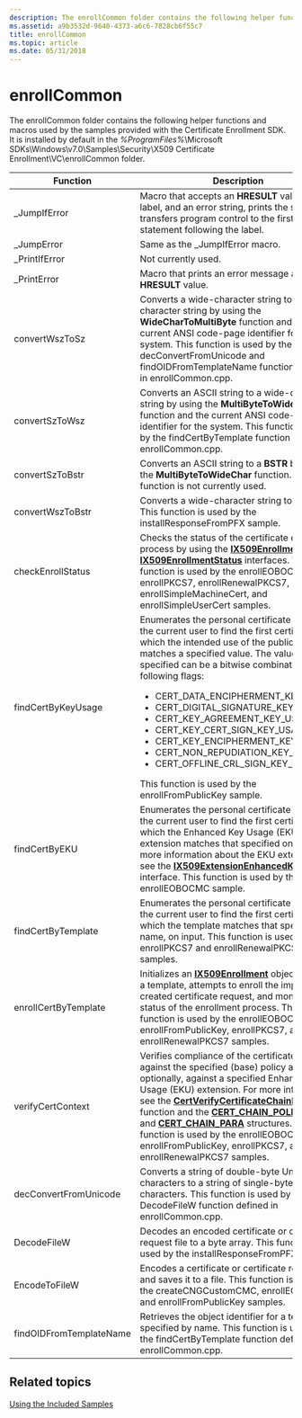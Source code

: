 ```yaml
---
description: The enrollCommon folder contains the following helper functions and macros used by the samples provided with the Certificate Enrollment SDK.
ms.assetid: a9b3532d-9640-4373-a6c6-7828cb6f55c7
title: enrollCommon
ms.topic: article
ms.date: 05/31/2018
---
```


# enrollCommon

The enrollCommon folder contains the following helper functions and macros used by the samples provided with the Certificate Enrollment SDK. It is installed by default in the *%ProgramFiles%*\\Microsoft SDKs\\Windows\\v7.0\\Samples\\Security\\X509 Certificate Enrollment\\VC\\enrollCommon folder.



<table>
<colgroup>
<col style="width: 50%" />
<col style="width: 50%" />
</colgroup>
<thead>
<tr class="header">
<th>Function</th>
<th>Description</th>
</tr>
</thead>
<tbody>
<tr class="odd">
<td>_JumpIfError</td>
<td>Macro that accepts an <strong>HRESULT</strong> value, a label, and an error string, prints the string, and transfers program control to the first statement following the label.</td>
</tr>
<tr class="even">
<td>_JumpError</td>
<td>Same as the _JumpIfError macro.</td>
</tr>
<tr class="odd">
<td>_PrintIfError</td>
<td>Not currently used.</td>
</tr>
<tr class="even">
<td>_PrintError</td>
<td>Macro that prints an error message and an <strong>HRESULT</strong> value.</td>
</tr>
<tr class="odd">
<td>convertWszToSz</td>
<td>Converts a wide-character string to an ASCII character string by using the <strong>WideCharToMultiByte</strong> function and the current ANSI code-page identifier for the system. This function is used by the decConvertFromUnicode and findOIDFromTemplateName functions defined in enrollCommon.cpp.</td>
</tr>
<tr class="even">
<td>convertSzToWsz</td>
<td>Converts an ASCII string to a wide-character string by using the <strong>MultiByteToWideChar</strong> function and the current ANSI code-page identifier for the system. This function is used by the findCertByTemplate function defined in enrollCommon.cpp.</td>
</tr>
<tr class="odd">
<td>convertSzToBstr</td>
<td>Converts an ASCII string to a <strong>BSTR</strong> by using the <strong>MultiByteToWideChar</strong> function. This function is not currently used.</td>
</tr>
<tr class="even">
<td>convertWszToBstr</td>
<td>Converts a wide-character string to a <strong>BSTR</strong>. This function is used by the installResponseFromPFX sample.</td>
</tr>
<tr class="odd">
<td>checkEnrollStatus</td>
<td>Checks the status of the certificate enrollment process by using the <a href="/windows/desktop/api/CertEnroll/nn-certenroll-ix509enrollment"><strong>IX509Enrollment</strong></a> and <a href="/windows/desktop/api/CertEnroll/nn-certenroll-ix509enrollmentstatus"><strong>IX509EnrollmentStatus</strong></a> interfaces. This function is used by the enrollEOBOCMC, enrollPKCS7, enrollRenewalPKCS7, enrollSimpleMachineCert, and enrollSimpleUserCert samples.</td>
</tr>
<tr class="even">
<td>findCertByKeyUsage</td>
<td>Enumerates the personal certificate store of the current user to find the first certificate for which the intended use of the public key matches a specified value. The value specified can be a bitwise combination of the following flags:
<ul>
<li>CERT_DATA_ENCIPHERMENT_KEY_USAGE</li>
<li>CERT_DIGITAL_SIGNATURE_KEY_USAGE</li>
<li>CERT_KEY_AGREEMENT_KEY_USAGE</li>
<li>CERT_KEY_CERT_SIGN_KEY_USAGE</li>
<li>CERT_KEY_ENCIPHERMENT_KEY_USAGE</li>
<li>CERT_NON_REPUDIATION_KEY_USAGE</li>
<li>CERT_OFFLINE_CRL_SIGN_KEY_USAGE</li>
</ul>
This function is used by the enrollFromPublicKey sample.<br/></td>
</tr>
<tr class="odd">
<td>findCertByEKU</td>
<td>Enumerates the personal certificate store of the current user to find the first certificate for which the Enhanced Key Usage (EKU) extension matches that specified on input. For more information about the EKU extension, see the <a href="/windows/desktop/api/CertEnroll/nn-certenroll-ix509extensionenhancedkeyusage"><strong>IX509ExtensionEnhancedKeyUsage</strong></a> interface. This function is used by the enrollEOBOCMC sample.</td>
</tr>
<tr class="even">
<td>findCertByTemplate</td>
<td>Enumerates the personal certificate store of the current user to find the first certificate for which the template matches that specified, by name, on input. This function is used by the enrollPKCS7 and enrollRenewalPKCS7 samples.</td>
</tr>
<tr class="odd">
<td>enrollCertByTemplate</td>
<td>Initializes an <a href="/windows/desktop/api/CertEnroll/nn-certenroll-ix509enrollment"><strong>IX509Enrollment</strong></a> object by using a template, attempts to enroll the implicitly created certificate request, and monitors the status of the enrollment process. This function is used by the enrollEOBOCMC, enrollFromPublicKey, enrollPKCS7, and enrollRenewalPKCS7 samples.</td>
</tr>
<tr class="even">
<td>verifyCertContext</td>
<td>Verifies compliance of the certificate chain against the specified (base) policy and, optionally, against a specified Enhanced Key Usage (EKU) extension. For more information, see the <a href="/windows/desktop/api/wincrypt/nf-wincrypt-certverifycertificatechainpolicy"><strong>CertVerifyCertificateChainPolicy</strong></a> function and the <a href="/windows/desktop/api/wincrypt/ns-wincrypt-cert_chain_policy_para"><strong>CERT_CHAIN_POLICY_PARA</strong></a> and <a href="/windows/desktop/api/wincrypt/ns-wincrypt-cert_chain_para"><strong>CERT_CHAIN_PARA</strong></a> structures. This function is used by the enrollEOBOCMC, enrollFromPublicKey, enrollPKCS7, and enrollRenewalPKCS7 samples.</td>
</tr>
<tr class="odd">
<td>decConvertFromUnicode</td>
<td>Converts a string of double-byte Unicode characters to a string of single-byte ANSI characters. This function is used by the DecodeFileW function defined in enrollCommon.cpp.</td>
</tr>
<tr class="even">
<td>DecodeFileW</td>
<td>Decodes an encoded certificate or certificate request file to a byte array. This function is used by the installResponseFromPFX sample.</td>
</tr>
<tr class="odd">
<td>EncodeToFileW</td>
<td>Encodes a certificate or certificate request and saves it to a file. This function is used by the createCNGCustomCMC, enrollEOBOCMC, and enrollFromPublicKey samples.</td>
</tr>
<tr class="even">
<td>findOIDFromTemplateName</td>
<td>Retrieves the object identifier for a template specified by name. This function is used by the findCertByTemplate function defined in enrollCommon.cpp.</td>
</tr>
</tbody>
</table>



 

## Related topics

<dl> <dt>

[Using the Included Samples](using-the-included-samples.md)
</dt> </dl>

 

